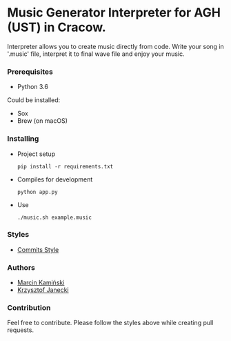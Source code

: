 # Music Generator Interpreter for AGH (UST) in Cracow.

Interpreter allows you to create music directly from code. Write your song in '.music' file, interpret it to final wave file and enjoy your music.

### Prerequisites
 - Python 3.6
 
 Could be installed:
 - Sox
 - Brew (on macOS)



### Installing

* Project setup
    ```
    pip install -r requirements.txt
    ```

* Compiles for development
    ```
    python app.py
    ```

* Use
    ```
    ./music.sh example.music
    ```
    

### Styles
* [Commits Style](https://gitmoji.carloscuesta.me/)


### Authors
  * [Marcin Kamiński](https://github.com/xkamson)
  * [Krzysztof Janecki](https://github.com/kjanecki)


### Contribution
Feel free to contribute. Please follow the styles above while creating pull requests.

